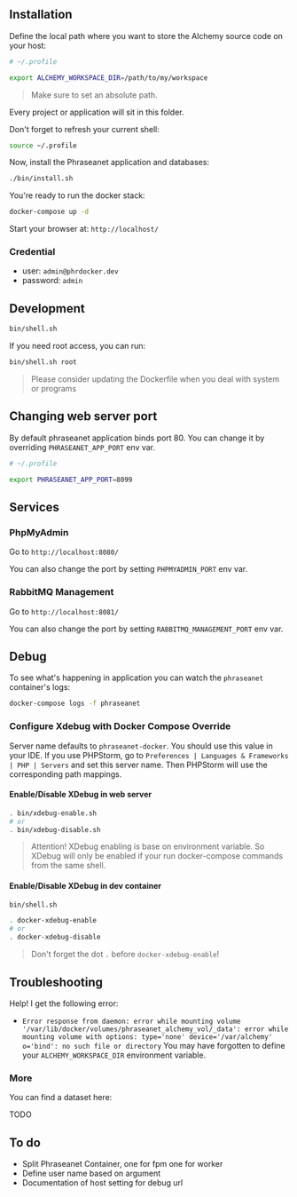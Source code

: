 ## Installation

Define the local path where you want to store the Alchemy source code on your host:

```bash
# ~/.profile

export ALCHEMY_WORKSPACE_DIR=/path/to/my/workspace
```
> Make sure to set an absolute path.

Every project or application will sit in this folder.

Don't forget to refresh your current shell:
```bash
source ~/.profile
```

Now, install the Phraseanet application and databases:

```bash
./bin/install.sh
```

You're ready to run the docker stack:

```bash
docker-compose up -d
```

Start your browser at: `http://localhost/`

### Credential 

- user: `admin@phrdocker.dev`
- password: `admin`

## Development

```bash
bin/shell.sh
```

If you need root access, you can run:
```bash
bin/shell.sh root
```
> Please consider updating the Dockerfile when you deal with system or programs

## Changing web server port

By default phraseanet application binds port 80.
You can change it by overriding `PHRASEANET_APP_PORT` env var.

```bash
# ~/.profile

export PHRASEANET_APP_PORT=8099
```

## Services

### PhpMyAdmin

Go to `http://localhost:8080/`

You can also change the port by setting `PHPMYADMIN_PORT` env var.

### RabbitMQ Management

Go to `http://localhost:8081/`

You can also change the port by setting `RABBITMQ_MANAGEMENT_PORT` env var.

## Debug

To see what's happening in application you can watch the `phraseanet` container's logs:

```bash
docker-compose logs -f phraseanet
```

### Configure Xdebug with Docker Compose Override

Server name defaults to `phraseanet-docker`. You should use this value in your IDE.
If you use PHPStorm, go to `Preferences | Languages & Frameworks | PHP | Servers` and set this server name.
Then PHPStorm will use the corresponding path mappings.

#### Enable/Disable XDebug in web server

```bash
. bin/xdebug-enable.sh
# or
. bin/xdebug-disable.sh
```

> Attention! XDebug enabling is base on environment variable. So XDebug will only be enabled if your run docker-compose commands from the same shell.

#### Enable/Disable XDebug in dev container

```bash
bin/shell.sh

. docker-xdebug-enable
# or
. docker-xdebug-disable

```

> Don't forget the dot `.` before `docker-xdebug-enable`!

## Troubleshooting

Help! I get the following error:

- `Error response from daemon: error while mounting volume '/var/lib/docker/volumes/phraseanet_alchemy_vol/_data': error while mounting volume with options: type='none' device='/var/alchemy' o='bind': no such file or directory`
 You may have forgotten to define your `ALCHEMY_WORKSPACE_DIR` environment variable.


### More

You can find a dataset here:

 TODO

## To do

- Split Phraseanet Container, one for fpm  one for worker
- Define user name based on argument 
- Documentation of host setting for debug url 
